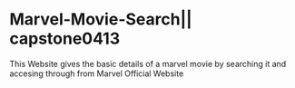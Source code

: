 # Marvel-Movie-Search|| capstone0413
This Website gives the basic details of a marvel movie by searching it and accesing through from Marvel Official Website
